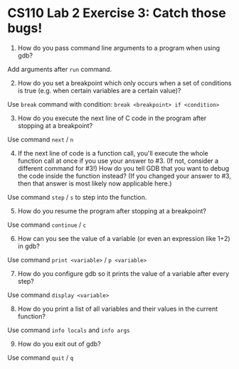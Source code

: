 # CS110 Lab 2 Exercise 3: Catch those bugs!

1. How do you pass command line arguments to a program when using gdb?

Add arguments after `run` command.

2. How do you set a breakpoint which only occurs when a set of conditions is true (e.g. when certain variables are a certain value)?

Use `break` command with condition: `break <breakpoint> if <condition>`

3. How do you execute the next line of C code in the program after stopping at a breakpoint?

Use command `next` / `n`

4. If the next line of code is a function call, you'll execute the whole function call at once if you use your answer to #3. (If not, consider a different command for #3!) How do you tell GDB that you want to debug the code inside the function instead? (If you changed your answer to #3, then that answer is most likely now applicable here.)

Use command `step` / `s` to step into the function.

5. How do you resume the program after stopping at a breakpoint?

Use command `continue` / `c`

6. How can you see the value of a variable (or even an expression like 1+2) in gdb?

Use command `print <variable>` / `p <variable>`

7. How do you configure gdb so it prints the value of a variable after every step?

Use command `display <variable>`

8. How do you print a list of all variables and their values in the current function?

Use command `info locals` and `info args`

9. How do you exit out of gdb?

Use command `quit` / `q`
